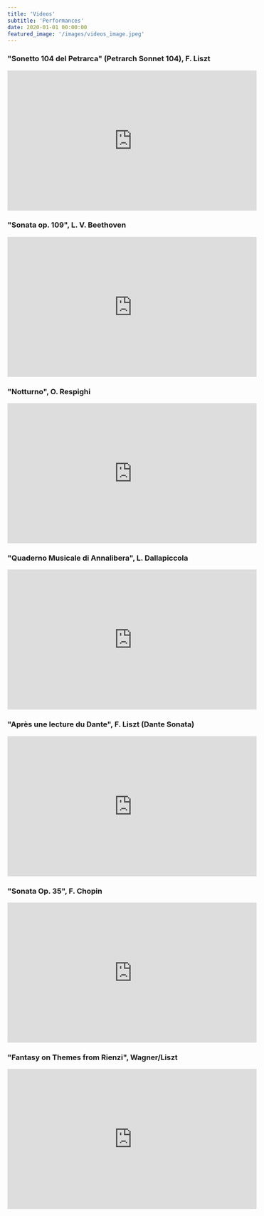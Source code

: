 ```yaml
---
title: 'Videos'
subtitle: 'Performances'
date: 2020-01-01 00:00:00
featured_image: '/images/videos_image.jpeg'
---
```


### "Sonetto 104 del Petrarca" (Petrarch Sonnet 104), F. Liszt

<iframe width="560" height="315" src="https://www.youtube.com/embed/XQejd3uwAXg" frameborder="0" allow="accelerometer; autoplay; clipboard-write; encrypted-media; gyroscope; picture-in-picture" allowfullscreen></iframe>

### "Sonata op. 109", L. V. Beethoven

<iframe width="560" height="315" src="https://www.youtube.com/embed/IvYd3Ap1vIo?si=_X0VutU6lSyfNeee" title="YouTube video player" frameborder="0" allow="accelerometer; autoplay; clipboard-write; encrypted-media; gyroscope; picture-in-picture; web-share" allowfullscreen></iframe>

### "Notturno", O. Respighi

<iframe width="560" height="315" src="https://www.youtube.com/embed/ComciO7EKWQ" frameborder="0" allow="accelerometer; clipboard-write; encrypted-media; gyroscope; picture-in-picture" allowfullscreen></iframe>

### "Quaderno Musicale di Annalibera", L. Dallapiccola

<iframe width="560" height="315" src="https://www.youtube.com/embed/q1hGMGtlqdE?si=dpmJydn_s-1mxWDq" title="YouTube video player" frameborder="0" allow="accelerometer; autoplay; clipboard-write; encrypted-media; gyroscope; picture-in-picture; web-share" allowfullscreen></iframe>

### "Après une lecture du Dante", F. Liszt (Dante Sonata)

<iframe width="560" height="315" src="https://www.youtube.com/embed/zuHepcrGGIQ" frameborder="0" allow="accelerometer; clipboard-write; encrypted-media; gyroscope; picture-in-picture" allowfullscreen></iframe>

### "Sonata Op. 35", F. Chopin

<iframe width="560" height="315" src="https://www.youtube.com/embed/X146F44jMN4?si=vLI3NcNlzasdErwW" title="YouTube video player" frameborder="0" allow="accelerometer; autoplay; clipboard-write; encrypted-media; gyroscope; picture-in-picture; web-share" allowfullscreen></iframe>

### "Fantasy on Themes from Rienzi", Wagner/Liszt

<iframe width="560" height="315" src="https://www.youtube.com/embed/W9ZuvSEbmBw?si=Q5pLVbZKwbOFPT7r" title="YouTube video player" frameborder="0" allow="accelerometer; autoplay; clipboard-write; encrypted-media; gyroscope; picture-in-picture; web-share" allowfullscreen></iframe>
